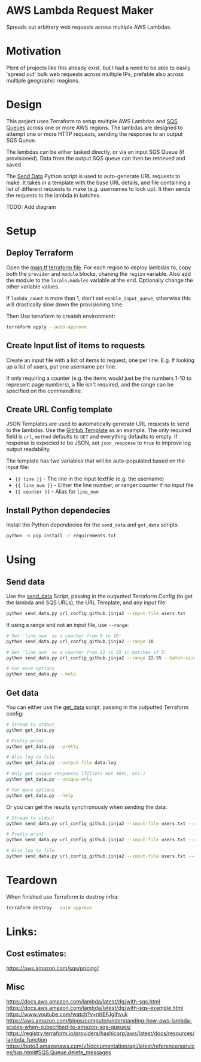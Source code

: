 # AWS Lambda Request Maker
Spreads out arbitrary web requests across multiple AWS Lambdas.

# Motivation
Plent of projects like this already exist, but I had a need to be able to easily 'spread out'
bulk web requests across multiple IPs, prefable also across multiple geographic reagions.

# Design
This project uses Terraform to setup multiple AWS Lambdas and [SQS Queues](https://docs.aws.amazon.com/lambda/latest/dg/with-sqs.html)
across one or more AWS regions. The lambdas are designed to attempt one or more HTTP requests, sending the response to an output SQS Queue.

The lambdas can be either tasked directly, or via an input SQS Queue (if provisioned). Data from the output SQS queue can then be retrieved and saved.

The [Send Data](./send_data.py) Python script is used to auto-generate URL requests to make. It takes in a template with the base URL details, and file containing a list of different requests to make (e.g. usernames to look up). It then sends the requests to the lambda in batches.

TODO: Add diagram


# Setup
## Deploy Terraform
Open the [main.tf terraform file](./main.tf). For each region to deploy lambdas to, copy both the `provider` and `module` blocks,
chaning the `region` variable. Also add the module to the `locals.modules` variable at the end. Optionally change the other variable values.

If `lambda_count` is more than 1, don't set `enable_input_queue`, otherwise this will drastically slow down the provisioning time.

Then Use terraform to createh environment:
```bash
terraform apply --auto-approve
```


## Create Input list of items to requests
Create an input file with a list of items to request, one per line.
E.g. If looking up a list of users, put one username per line.

If only requiring a counter (e.g. the items would just be the numbers 1-10 to represent page numbers), a file isn't required, and the range can be specified on the commandline.


## Create URL Config template
JSON Templates are used to automatically generate URL requests to send to the lambdas. Use the [GitHub Template](./url_config_github.jinja2) as an example. The only required field is `url`, `method` defaults to `GET` and everything defaults to empty. If response is expected to be JSON, set `json_response` to `true` to improve log output readability.

The template has two variables that will be auto-populated based on the input file:
 - `{{ line }}` - The line in the input textfile (e.g. the username)
 - `{{ line_num }}` - Either the line number, or ranger counter if no input file
 - `{{ counter }}` - Alias for `line_num`


## Install Python dependecies
Install the Python dependecies for the `send_data` and `get_data`
scripts:
```bash
python -m pip install -r requirements.txt
```

# Using
## Send data
Use the [send_data](./send_data.py) Script, passing in the outputted Terraform Config (to get the lambda and SQS URLs), the URL Template,
and any input file:
```bash
python send_data.py url_config_github.jinja2 --input-file users.txt
```

If using a range and not an input file, use `--range`:
```bash
# Set `line_num` as a counter from 0 to 10:
python send_data.py url_config_github.jinja2 --range 10

# Set `line_num` as a counter from 22 to 55 in batches of 5:
python send_data.py url_config_github.jinja2 --range 22-55 --batch-size 5

# For more options
python send_data.py --help
```

## Get data
You can either use the [get_data](./get_data.py) script, passing in the outputted Terraform config:
```bash
# Stream to stdout
python get_data.py

# Pretty-print
python get_data.py --pretty

# Also log to file
python get_data.py --output-file data.log

# Only get unique responses (filters out 404s, etc.)
python get_data.py --unique-only

# For more options
python get_data.py --help
```

Or you can get the results synchronously when sending the data:
```bash
# Stream to stdout
python send_data.py url_config_github.jinja2 --input-file users.txt --output

# Pretty-print
python send_data.py url_config_github.jinja2 --input-file users.txt --output-pretty

# Also log to file
python send_data.py url_config_github.jinja2 --input-file users.txt --output-file data.log
```

# Teardown
When finished use Terraform to destroy infra:
```bash
terraform destroy --auto-approve
```

# Links:
## Cost estimates:
https://aws.amazon.com/sqs/pricing/

## Misc
https://docs.aws.amazon.com/lambda/latest/dg/with-sqs.html
https://docs.aws.amazon.com/lambda/latest/dg/with-sqs-example.html
https://www.youtube.com/watch?v=nhEFJgIhvuk
https://aws.amazon.com/blogs/compute/understanding-how-aws-lambda-scales-when-subscribed-to-amazon-sqs-queues/
https://registry.terraform.io/providers/hashicorp/aws/latest/docs/resources/lambda_function
https://boto3.amazonaws.com/v1/documentation/api/latest/reference/services/sqs.html#SQS.Queue.delete_messages
